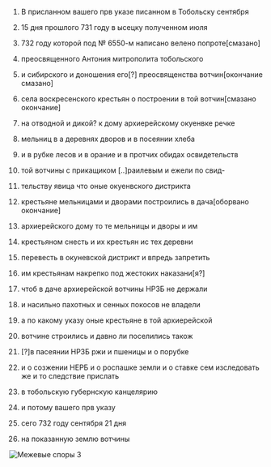 1. В присланном вашего прв указе писанном в Тобольску сентября
2. 15 дня прошлого 731 году в ысецку полученном июля
3. 732 году которой под № 6550-м написано велено попроте[смазано]
4. преосвященного Антония митрополита тобольского
5. и сибирского и доношения его[?] преосвященства вотчин[окончание смазано]
6. села воскресенского крестьян о построении в той вотчин[смазано окончание]
7. на отводной и дикой? к дому архиерейскому окуенвке речке
8. мельниц в а деревнях дворов и в посеянии хлеба
9. и в рубке лесов и в орание и в протчих обидах освидетельств
10. той вотчины с прикащиком [..]раилевым и ежели по свид-
11. тельству явица что оные окуенвского дистрикта
12. крестьяне мельницами и дворами построились в дача[оборвано окончание]
13. архиерейского дому то те мельницы и дворы и им
14. крестьяном снесть и их крестьян ис тех деревни
15. перевесть в окуневской дистрикт и впредь запретить
16. им крестьянам накрепко под жестоких наказани[я?]
17. чтоб в даче архиерейской вотчины НРЗБ не держали
18. и насильно пахотных и сенных покосов не владели
19. а по какому указу оные крестьяне в той архиерейской
20. вотчине строились и давно ли поселились також
21. [?]в пасеянии НРЗБ ржи и пшеницы и о порубке
22. и о созжении НЕРБ и о роспашке земли и о ставке
сем изследовать же и то следствие прислать
24. в тобольскую губернскую канцелярию

25. и потому вашего прв указу
26. сего 732 году сентября 21 дня
27. на показанную землю вотчины

![Межевые споры 3](%D0%9C%D0%B5%D0%B6%20%D1%81%D0%BF%D0%BE%D1%80%D1%8B%20003.jpg?raw=true)
